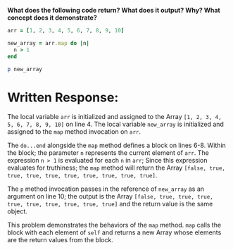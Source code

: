 **What does the following code return? What does it output? Why? What concept does it demonstrate?**

```ruby
arr = [1, 2, 3, 4, 5, 6, 7, 8, 9, 10]

new_array = arr.map do |n|
  n > 1
end

p new_array
```
# Written Response:

The local variable `arr` is initialized and assigned to the Array `[1, 2, 3, 4, 5, 6, 7, 8, 9, 10]` on line 4. The local variable `new_array` is initialized and assigned to the `map` method invocation on `arr`.

The `do...end` alongside the `map` method defines a block on lines 6-8. Within the block; the parameter `n` represents the current element of `arr`. The expression `n > 1` is evaluated for each `n` in `arr`; Since this expression evaluates for truthiness; the `map` method will return the Array `[false, true, true, true, true, true, true, true, true, true]`.

The `p` method invocation passes in the reference of `new_array` as an argument on line 10; the output is the Array `[false, true, true, true, true, true, true, true, true, true]` and the return value is the same object.

This problem demonstrates the behaviors of the `map` method. `map` calls the block with each element of `self` and returns a new Array whose elements are the return values from the block.